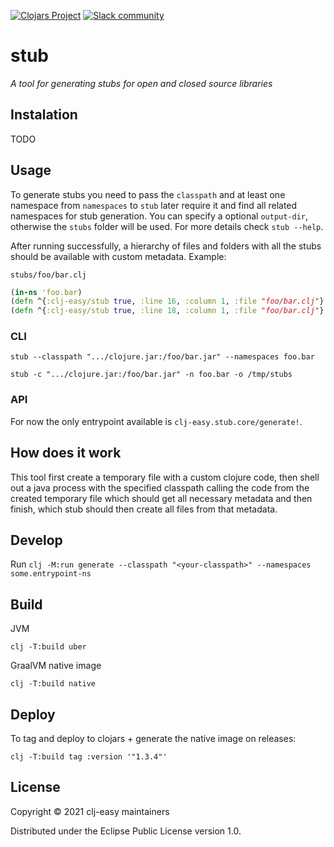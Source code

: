 [![Clojars Project](https://img.shields.io/clojars/v/com.github.clj-easy/stub.svg)](https://clojars.org/com.github.clj-easy/stub)
[![Slack community](https://img.shields.io/badge/Slack-chat-blue?style=flat-square)](https://clojurians.slack.com/archives/C02DQFVS0MC)

# stub

_A tool for generating stubs for open and closed source libraries_

## Instalation

TODO

## Usage

To generate stubs you need to pass the `classpath` and at least one namespace from `namespaces` to `stub` later require it and find all related namespaces for stub generation.
You can specify a optional `output-dir`, otherwise the `stubs` folder will be used.
For more details check `stub --help`.

After running successfully, a hierarchy of files and folders with all the stubs should be available with custom metadata. Example:

`stubs/foo/bar.clj`
```clojure
(in-ns 'foo.bar)
(defn ^{:clj-easy/stub true, :line 16, :column 1, :file "foo/bar.clj"} something ([]) ([a b]))
(defn ^{:clj-easy/stub true, :line 18, :column 1, :file "foo/bar.clj"} other ([]))
```

### CLI

`stub --classpath ".../clojure.jar:/foo/bar.jar" --namespaces foo.bar`

`stub -c ".../clojure.jar:/foo/bar.jar" -n foo.bar -o /tmp/stubs`

### API

For now the only entrypoint available is `clj-easy.stub.core/generate!`.

## How does it work

This tool first create a temporary file with a custom clojure code, then shell out a java process with the specified classpath calling the code from the created temporary file which should get all necessary metadata and then finish, which stub should then create all files from that metadata.

## Develop

Run `clj -M:run generate --classpath "<your-classpath>" --namespaces some.entrypoint-ns`

## Build

JVM

`clj -T:build uber`

GraalVM native image

`clj -T:build native`

## Deploy

To tag and deploy to clojars + generate the native image on releases:

`clj -T:build tag :version '"1.3.4"'`

## License

Copyright © 2021 clj-easy maintainers

Distributed under the Eclipse Public License version 1.0.
